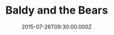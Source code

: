---
title: "Baldy and the Bears"
image: "https://i.imgur.com/MuLYIpM.jpg"
date: "2015-07-26T09:30:00.000Z"
video:
  type: "vimeo"
  id: 134554337
speaker:
  name: "Bart Wilkins"
  permalink: "bart-wilkins"
series: "seriously"
---